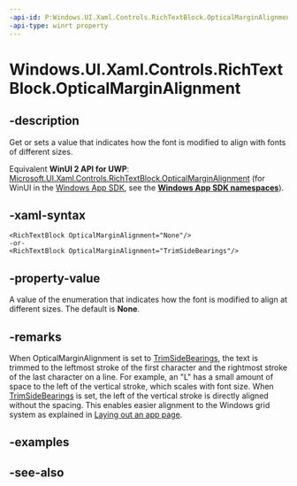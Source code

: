 ```yaml
---
-api-id: P:Windows.UI.Xaml.Controls.RichTextBlock.OpticalMarginAlignment
-api-type: winrt property
---
```


<!-- Property syntax
public Windows.UI.Xaml.OpticalMarginAlignment OpticalMarginAlignment { get;  set; }
-->

# Windows.UI.Xaml.Controls.RichTextBlock.OpticalMarginAlignment

## -description
Get or sets a value that indicates how the font is modified to align with fonts of different sizes.

Equivalent **WinUI 2 API for UWP**: [Microsoft.UI.Xaml.Controls.RichTextBlock.OpticalMarginAlignment](/windows/winui/api/microsoft.ui.xaml.controls.richtextblock.opticalmarginalignment) (for WinUI in the [Windows App SDK](/windows/apps/windows-app-sdk/), see the **[Windows App SDK namespaces](/windows/windows-app-sdk/api/winrt/)**).

## -xaml-syntax
```xaml
<RichTextBlock OpticalMarginAlignment="None"/>
-or-
<RichTextBlock OpticalMarginAlignment="TrimSideBearings"/>
```


## -property-value
A value of the enumeration that indicates how the font is modified to align at different sizes. The default is **None**.

## -remarks
When OpticalMarginAlignment is set to [TrimSideBearings](../windows.ui.xaml/opticalmarginalignment.md), the text is trimmed to the leftmost stroke of the first character and the rightmost stroke of the last character on a line. For example, an "L" has a small amount of space to the left of the vertical stroke, which scales with font size. When [TrimSideBearings](../windows.ui.xaml/opticalmarginalignment.md) is set, the left of the vertical stroke is directly aligned without the spacing. This enables easier alignment to the Windows grid system as explained in [Laying out an app page](/previous-versions/windows/apps/hh872191(v=win.10)).

## -examples

## -see-also

